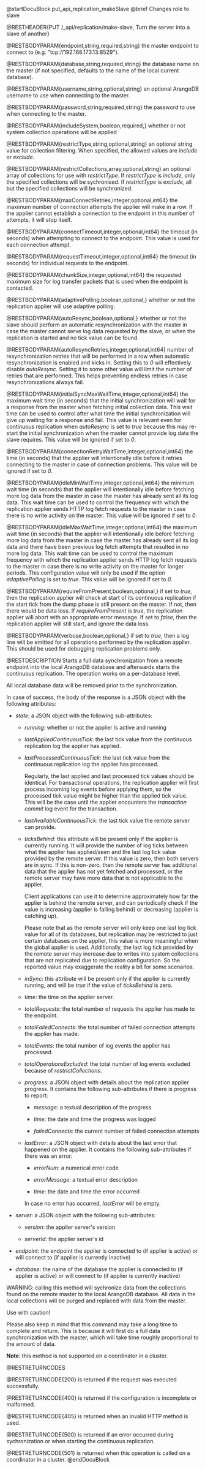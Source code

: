 
@startDocuBlock put_api_replication_makeSlave
@brief Changes role to slave

@RESTHEADER{PUT /_api/replication/make-slave, Turn the server into a slave of another}

@RESTBODYPARAM{endpoint,string,required,string}
the master endpoint to connect to (e.g. "tcp://192.168.173.13:8529").

@RESTBODYPARAM{database,string,required,string}
the database name on the master (if not specified, defaults to the
name of the local current database).

@RESTBODYPARAM{username,string,optional,string}
an optional ArangoDB username to use when connecting to the master.

@RESTBODYPARAM{password,string,required,string}
the password to use when connecting to the master.

@RESTBODYPARAM{includeSystem,boolean,required,}
whether or not system collection operations will be applied

@RESTBODYPARAM{restrictType,string,optional,string}
an optional string value for collection filtering. When
specified, the allowed values are *include* or *exclude*.

@RESTBODYPARAM{restrictCollections,array,optional,string}
an optional array of collections for use with *restrictType*.
If *restrictType* is *include*, only the specified collections
will be sychronised. If *restrictType* is *exclude*, all but the specified
collections will be synchronized.

@RESTBODYPARAM{maxConnectRetries,integer,optional,int64}
the maximum number of connection attempts the applier
will make in a row. If the applier cannot establish a connection to the
endpoint in this number of attempts, it will stop itself.

@RESTBODYPARAM{connectTimeout,integer,optional,int64}
the timeout (in seconds) when attempting to connect to the
endpoint. This value is used for each connection attempt.

@RESTBODYPARAM{requestTimeout,integer,optional,int64}
the timeout (in seconds) for individual requests to the endpoint.

@RESTBODYPARAM{chunkSize,integer,optional,int64}
the requested maximum size for log transfer packets that
is used when the endpoint is contacted.

@RESTBODYPARAM{adaptivePolling,boolean,optional,}
whether or not the replication applier will use adaptive polling.

@RESTBODYPARAM{autoResync,boolean,optional,}
whether or not the slave should perform an automatic resynchronization with
the master in case the master cannot serve log data requested by the slave,
or when the replication is started and no tick value can be found.

@RESTBODYPARAM{autoResyncRetries,integer,optional,int64}
number of resynchronization retries that will be performed in a row when
automatic resynchronization is enabled and kicks in. Setting this to *0* will
effectively disable *autoResync*. Setting it to some other value will limit
the number of retries that are performed. This helps preventing endless retries
in case resynchronizations always fail.

@RESTBODYPARAM{initialSyncMaxWaitTime,integer,optional,int64}
the maximum wait time (in seconds) that the initial synchronization will
wait for a response from the master when fetching initial collection data.
This wait time can be used to control after what time the initial synchronization
will give up waiting for a response and fail. This value is relevant even
for continuous replication when *autoResync* is set to *true* because this
may re-start the initial synchronization when the master cannot provide
log data the slave requires.
This value will be ignored if set to *0*.

@RESTBODYPARAM{connectionRetryWaitTime,integer,optional,int64}
the time (in seconds) that the applier will intentionally idle before
it retries connecting to the master in case of connection problems.
This value will be ignored if set to *0*.

@RESTBODYPARAM{idleMinWaitTime,integer,optional,int64}
the minimum wait time (in seconds) that the applier will intentionally idle
before fetching more log data from the master in case the master has
already sent all its log data. This wait time can be used to control the
frequency with which the replication applier sends HTTP log fetch requests
to the master in case there is no write activity on the master.
This value will be ignored if set to *0*.

@RESTBODYPARAM{idleMaxWaitTime,integer,optional,int64}
the maximum wait time (in seconds) that the applier will intentionally idle
before fetching more log data from the master in case the master has
already sent all its log data and there have been previous log fetch attempts
that resulted in no more log data. This wait time can be used to control the
maximum frequency with which the replication applier sends HTTP log fetch
requests to the master in case there is no write activity on the master for
longer periods. This configuration value will only be used if the option
*adaptivePolling* is set to *true*.
This value will be ignored if set to *0*.

@RESTBODYPARAM{requireFromPresent,boolean,optional,}
if set to *true*, then the replication applier will check
at start of its continuous replication if the start tick from the dump phase
is still present on the master. If not, then there would be data loss. If
*requireFromPresent* is *true*, the replication applier will abort with an
appropriate error message. If set to *false*, then the replication applier will
still start, and ignore the data loss.

@RESTBODYPARAM{verbose,boolean,optional,}
if set to *true*, then a log line will be emitted for all operations
performed by the replication applier. This should be used for debugging
replication
problems only.

@RESTDESCRIPTION
Starts a full data synchronization from a remote endpoint into the local ArangoDB
database and afterwards starts the continuous replication.
The operation works on a per-database level.

All local database data will be removed prior to the synchronization.

In case of success, the body of the response is a JSON object with the following
attributes:

- *state*: a JSON object with the following sub-attributes:

  - *running*: whether or not the applier is active and running

  - *lastAppliedContinuousTick*: the last tick value from the continuous
    replication log the applier has applied.

  - *lastProcessedContinuousTick*: the last tick value from the continuous
    replication log the applier has processed.

    Regularly, the last applied and last processed tick values should be
    identical. For transactional operations, the replication applier will first
    process incoming log events before applying them, so the processed tick
    value might be higher than the applied tick value. This will be the case
    until the applier encounters the *transaction commit* log event for the
    transaction.

  - *lastAvailableContinuousTick*: the last tick value the remote server can
    provide.

  - *ticksBehind*: this attribute will be present only if the applier is currently
    running. It will provide the number of log ticks between what the applier
    has applied/seen and the last log tick value provided by the remote server.
    If this value is zero, then both servers are in sync. If this is non-zero,
    then the remote server has additional data that the applier has not yet
    fetched and processed, or the remote server may have more data that is not
    applicable to the applier.
    
    Client applications can use it to determine approximately how far the applier
    is behind the remote server, and can periodically check if the value is 
    increasing (applier is falling behind) or decreasing (applier is catching up).
    
    Please note that as the remote server will only keep one last log tick value 
    for all of its databases, but replication may be restricted to just certain 
    databases on the applier, this value is more meaningful when the global applier 
    is used.
    Additionally, the last log tick provided by the remote server may increase
    due to writes into system collections that are not replicated due to replication
    configuration. So the reported value may exaggerate the reality a bit for
    some scenarios. 

  - *inSync*: this attribute will be present only if the applier is currently
    running, and will be *true* if the value of *ticksBehind* is zero.

  - *time*: the time on the applier server.

  - *totalRequests*: the total number of requests the applier has made to the
    endpoint.

  - *totalFailedConnects*: the total number of failed connection attempts the
    applier has made.

  - *totalEvents*: the total number of log events the applier has processed.

  - *totalOperationsExcluded*: the total number of log events excluded because
    of *restrictCollections*.

  - *progress*: a JSON object with details about the replication applier progress.
    It contains the following sub-attributes if there is progress to report:

    - *message*: a textual description of the progress

    - *time*: the date and time the progress was logged

    - *failedConnects*: the current number of failed connection attempts

  - *lastError*: a JSON object with details about the last error that happened on
    the applier. It contains the following sub-attributes if there was an error:

    - *errorNum*: a numerical error code

    - *errorMessage*: a textual error description

    - *time*: the date and time the error occurred

    In case no error has occurred, *lastError* will be empty.

- *server*: a JSON object with the following sub-attributes:

  - *version*: the applier server's version

  - *serverId*: the applier server's id

- *endpoint*: the endpoint the applier is connected to (if applier is
  active) or will connect to (if applier is currently inactive)

- *database*: the name of the database the applier is connected to (if applier is
  active) or will connect to (if applier is currently inactive)

WARNING: calling this method will sychronize data from the collections found
on the remote master to the local ArangoDB database. All data in the local
collections will be purged and replaced with data from the master.

Use with caution!

Please also keep in mind that this command may take a long time to complete
and return. This is because it will first do a full data synchronization with
the master, which will take time roughly proportional to the amount of data.

**Note**: this method is not supported on a coordinator in a cluster.

@RESTRETURNCODES

@RESTRETURNCODE{200}
is returned if the request was executed successfully.

@RESTRETURNCODE{400}
is returned if the configuration is incomplete or malformed.

@RESTRETURNCODE{405}
is returned when an invalid HTTP method is used.

@RESTRETURNCODE{500}
is returned if an error occurred during sychronization or when starting the
continuous replication.

@RESTRETURNCODE{501}
is returned when this operation is called on a coordinator in a cluster.
@endDocuBlock

